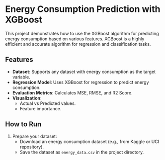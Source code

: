 # Energy Consumption Prediction with XGBoost

This project demonstrates how to use the XGBoost algorithm for predicting energy consumption based on various features. XGBoost is a highly efficient and accurate algorithm for regression and classification tasks.

## Features
- **Dataset**: Supports any dataset with energy consumption as the target variable.
- **Regression Model**: Uses XGBoost for regression to predict energy consumption.
- **Evaluation Metrics**: Calculates MSE, RMSE, and R2 Score.
- **Visualization**:
  - Actual vs Predicted values.
  - Feature importance.

## How to Run
1. Prepare your dataset:
   - Download an energy consumption dataset (e.g., from Kaggle or UCI repository).
   - Save the dataset as `energy_data.csv` in the project directory.
